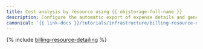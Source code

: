 ```yaml
---
title: Cost analysis by resource using {{ objstorage-full-name }}
description: Configure the automatic export of expense details and generate a report with info on the costs associated with the resources within a folder using {{ objstorage-name }}
canonical: '{{ link-docs }}/tutorials/infrastructure/billing-resource-detailing'
---
```


{% include [billing-resource-detailing](../../_tutorials/infrastructure/billing-resource-detailing.md) %}